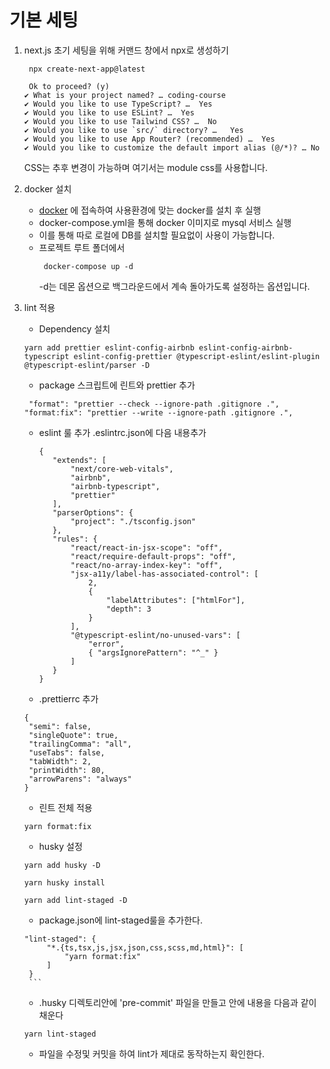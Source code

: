 # 기본 세팅

1. next.js 초기 세팅을 위해 커맨드 창에서 npx로 생성하기

   ```
    npx create-next-app@latest
   ```

   ```
    Ok to proceed? (y)
   ✔ What is your project named? … coding-course
   ✔ Would you like to use TypeScript? …  Yes
   ✔ Would you like to use ESLint? …  Yes
   ✔ Would you like to use Tailwind CSS? …  No
   ✔ Would you like to use `src/` directory? …   Yes
   ✔ Would you like to use App Router? (recommended) …  Yes
   ✔ Would you like to customize the default import alias (@/*)? … No
   ```

   CSS는 추후 변경이 가능하며 여기서는 module css를 사용합니다.

2. docker 설치

   - [docker](https://www.docker.com/) 에 접속하여 사용환경에 맞는 docker를 설치 후 실행
   - docker-compose.yml을 통해 docker 이미지로 mysql 서비스 실행
   - 이를 통해 따로 로컬에 DB를 설치할 필요없이 사용이 가능합니다.
   - 프로젝트 루트 폴더에서
     ```
      docker-compose up -d
     ```
     -d는 데몬 옵션으로 백그라운드에서 계속 돌아가도록 설정하는 옵션입니다.

3. lint 적용

   - Dependency 설치

   ```
   yarn add prettier eslint-config-airbnb eslint-config-airbnb-typescript eslint-config-prettier @typescript-eslint/eslint-plugin @typescript-eslint/parser -D
   ```

   - package 스크립트에 린트와 prettier 추가

   ```
    "format": "prettier --check --ignore-path .gitignore .",
   "format:fix": "prettier --write --ignore-path .gitignore .",
   ```

   - eslint 룰 추가
     .eslintrc.json에 다음 내용추가
     ```
     {
     	"extends": [
     		"next/core-web-vitals",
     		"airbnb",
     		"airbnb-typescript",
     		"prettier"
     	],
     	"parserOptions": {
     		"project": "./tsconfig.json"
     	},
     	"rules": {
     		"react/react-in-jsx-scope": "off",
     		"react/require-default-props": "off",
     		"react/no-array-index-key": "off",
     		"jsx-a11y/label-has-associated-control": [
     			2,
     			{
     				"labelAttributes": ["htmlFor"],
     				"depth": 3
     			}
     		],
     		"@typescript-eslint/no-unused-vars": [
     			"error",
     			{ "argsIgnorePattern": "^_" }
     		]
     	}
     }
     ```
   - .prettierrc 추가

   ```
   {
   	"semi": false,
   	"singleQuote": true,
   	"trailingComma": "all",
   	"useTabs": false,
   	"tabWidth": 2,
   	"printWidth": 80,
   	"arrowParens": "always"
   }
   ```

   - 린트 전체 적용

   ```
   yarn format:fix
   ```

   - husky 설정

   ```
   yarn add husky -D

   yarn husky install

   yarn add lint-staged -D
   ```

   - package.json에 lint-staged룰을 추가한다.

   ````
   "lint-staged": {
   		"*.{ts,tsx,js,jsx,json,css,scss,md,html}": [
   			"yarn format:fix"
   		]
   	}
   	```
   ````

   - .husky 디렉토리안에 'pre-commit' 파일을 만들고 안에 내용을 다음과 같이 채운다

   ```
   yarn lint-staged
   ```

   - 파일을 수정및 커밋을 하여 lint가 제대로 동작하는지 확인한다.
